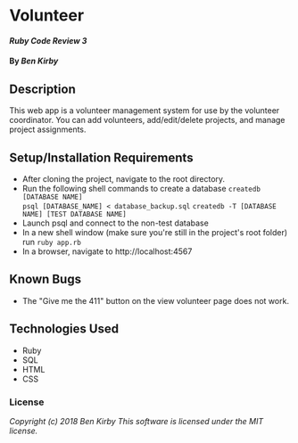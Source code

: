# Volunteer

#### _Ruby Code Review 3_

#### By _Ben Kirby_

## Description
This web app is a volunteer management system for use by the volunteer coordinator. You can add volunteers, add/edit/delete projects, and manage project assignments.


## Setup/Installation Requirements
* After cloning the project, navigate to the root directory.
* Run the following shell commands to create a database
`createdb [DATABASE NAME]`                                      
`psql [DATABASE_NAME] < database_backup.sql`
` createdb -T [DATABASE NAME] [TEST DATABASE NAME] `
* Launch psql and connect to the non-test database
* In a new shell window (make sure you're still in the project's root folder) run `ruby app.rb`
* In a browser, navigate to http://localhost:4567
## Known Bugs

* The "Give me the 411" button on the view volunteer page does not work.

## Technologies Used

* Ruby
* SQL
* HTML
* CSS

### License

*Copyright (c) 2018 Ben Kirby* 
*This software is licensed under the MIT license.*
